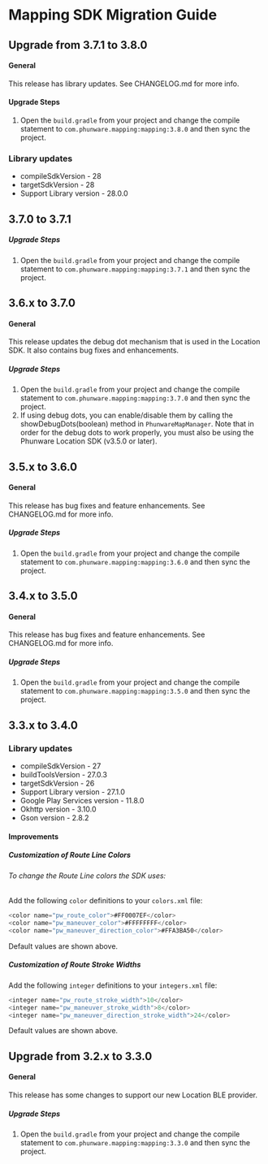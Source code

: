 # Mapping SDK Migration Guide

## Upgrade from 3.7.1 to 3.8.0

#### General

This release has library updates. See CHANGELOG.md for more info.

#### Upgrade Steps

1. Open the `build.gradle` from your project and change the compile statement to `com.phunware.mapping:mapping:3.8.0` and then sync the project.

### Library updates
- compileSdkVersion - 28
- targetSdkVersion - 28
- Support Library version - 28.0.0

## 3.7.0 to 3.7.1

##### Upgrade Steps

1. Open the `build.gradle` from your project and change the compile statement to `com.phunware.mapping:mapping:3.7.1` and then sync the project.

## 3.6.x to 3.7.0

#### General

This release updates the debug dot mechanism that is used in the Location SDK. It also contains bug fixes and enhancements.

##### Upgrade Steps

1. Open the `build.gradle` from your project and change the compile statement to `com.phunware.mapping:mapping:3.7.0` and then sync the project.
2. If using debug dots, you can enable/disable them by calling the showDebugDots(boolean) method in `PhunwareMapManager`. Note that in order for the debug dots to work properly, you must also be using the Phunware Location SDK (v3.5.0 or later).

## 3.5.x to 3.6.0

#### General

This release has bug fixes and feature enhancements.  See CHANGELOG.md for more info.

##### Upgrade Steps

1. Open the `build.gradle` from your project and change the compile statement to `com.phunware.mapping:mapping:3.6.0` and then sync the project.

## 3.4.x to 3.5.0

#### General

This release has bug fixes and feature enhancements.  See CHANGELOG.md for more info.

##### Upgrade Steps

1. Open the `build.gradle` from your project and change the compile statement to `com.phunware.mapping:mapping:3.5.0` and then sync the project.

## 3.3.x to 3.4.0

### Library updates
- compileSdkVersion - 27
- buildToolsVersion - 27.0.3
- targetSdkVersion - 26
- Support Library version - 27.1.0
- Google Play Services version - 11.8.0
- Okhttp version - 3.10.0
- Gson version - 2.8.2

#### Improvements
##### Customization of Route Line Colors
###### To change the Route Line colors the SDK uses:
Add the following `color` definitions to your `colors.xml` file:

```java
<color name="pw_route_color">#FF0007EF</color>
<color name="pw_maneuver_color">#FFFFFFFF</color>
<color name="pw_maneuver_direction_color">#FFA3BA50</color>
```
Default values are shown above.

##### Customization of Route Stroke Widths
Add the following `integer` definitions to your `integers.xml` file:

```java
<integer name="pw_route_stroke_width">10</color>
<integer name="pw_maneuver_stroke_width">8</color>
<integer name="pw_maneuver_direction_stroke_width">24</color>
```
Default values are shown above.

## Upgrade from 3.2.x to 3.3.0

#### General

This release has some changes to support our new Location BLE provider.

##### Upgrade Steps

1. Open the `build.gradle` from your project and change the compile statement to `com.phunware.mapping:mapping:3.3.0` and then sync the project.
